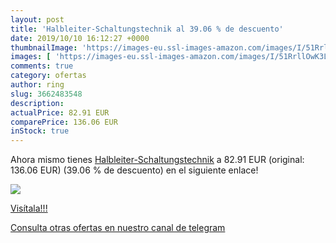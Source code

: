```yaml
---
layout: post
title: 'Halbleiter-Schaltungstechnik al 39.06 % de descuento'
date: 2019/10/10 16:12:27 +0000
thumbnailImage: 'https://images-eu.ssl-images-amazon.com/images/I/51RrllOwK3L._SL200_.jpg'
images: [ 'https://images-eu.ssl-images-amazon.com/images/I/51RrllOwK3L._SL200_.jpg' ]
comments: true
category: ofertas
author: ring
slug: 3662483548
description:
actualPrice: 82.91 EUR
comparePrice: 136.06 EUR
inStock: true
---
```


Ahora mismo tienes [Halbleiter-Schaltungstechnik](https://www.amazon.com/dp/3662483548/?tag=redken08-20) a 82.91 EUR (original: 136.06 EUR) (39.06 %  de descuento) en el siguiente enlace!

[![](https://images-eu.ssl-images-amazon.com/images/I/51RrllOwK3L._SL200_.jpg)](https://www.amazon.com/dp/3662483548/?tag=redken08-20)

[Visítala!!!](https://www.amazon.com/dp/3662483548/?tag=redken08-20)

[Consulta otras ofertas en nuestro canal de telegram](https://t.me/s/ofertas25)
